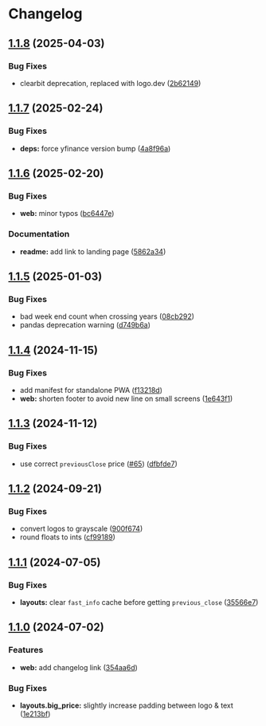 # Changelog

## [1.1.8](https://github.com/loiccoyle/tinyticker/compare/v1.1.7...v1.1.8) (2025-04-03)


### Bug Fixes

* clearbit deprecation, replaced with logo.dev ([2b62149](https://github.com/loiccoyle/tinyticker/commit/2b62149b9243f0453726154503621a55423181b8))

## [1.1.7](https://github.com/loiccoyle/tinyticker/compare/v1.1.6...v1.1.7) (2025-02-24)


### Bug Fixes

* **deps:** force yfinance version bump ([4a8f96a](https://github.com/loiccoyle/tinyticker/commit/4a8f96a55c827ac197f78585fa2dbb683a3eb90b))

## [1.1.6](https://github.com/loiccoyle/tinyticker/compare/v1.1.5...v1.1.6) (2025-02-20)


### Bug Fixes

* **web:** minor typos ([bc6447e](https://github.com/loiccoyle/tinyticker/commit/bc6447e551dabab25a39e222edfecceed6bdb17f))


### Documentation

* **readme:** add link to landing page ([5862a34](https://github.com/loiccoyle/tinyticker/commit/5862a34ea69c89c2d09faa7f310c438834faf881))

## [1.1.5](https://github.com/loiccoyle/tinyticker/compare/v1.1.4...v1.1.5) (2025-01-03)


### Bug Fixes

* bad week end count when crossing years ([08cb292](https://github.com/loiccoyle/tinyticker/commit/08cb2926f5758fe53c20bbd781d9d58a536dfbcc))
* pandas deprecation warning ([d749b6a](https://github.com/loiccoyle/tinyticker/commit/d749b6a99688633d3e4150f6cc5461e46b65b07e))

## [1.1.4](https://github.com/loiccoyle/tinyticker/compare/v1.1.3...v1.1.4) (2024-11-15)


### Bug Fixes

* add manifest for standalone PWA ([f13218d](https://github.com/loiccoyle/tinyticker/commit/f13218d88d9d635672814e3c0fbdb8d4debd7e32))
* **web:** shorten footer to avoid new line on small screens ([1e643f1](https://github.com/loiccoyle/tinyticker/commit/1e643f17a2adad7e7b05d1a7ae4615cd5ee53b74))

## [1.1.3](https://github.com/loiccoyle/tinyticker/compare/v1.1.2...v1.1.3) (2024-11-12)


### Bug Fixes

* use correct `previousClose` price ([#65](https://github.com/loiccoyle/tinyticker/issues/65)) ([dfbfde7](https://github.com/loiccoyle/tinyticker/commit/dfbfde75f9f0bff3c77da403c1a4e00d3e4aa7f0))

## [1.1.2](https://github.com/loiccoyle/tinyticker/compare/v1.1.1...v1.1.2) (2024-09-21)


### Bug Fixes

* convert logos to grayscale ([900f674](https://github.com/loiccoyle/tinyticker/commit/900f6740124351e3486b51c6a395b1ba059fea64))
* round floats to ints ([cf99189](https://github.com/loiccoyle/tinyticker/commit/cf9918904f9a87a1f14ace250af2f652c18e0dc6))

## [1.1.1](https://github.com/loiccoyle/tinyticker/compare/v1.1.0...v1.1.1) (2024-07-05)


### Bug Fixes

* **layouts:** clear `fast_info` cache before getting `previous_close` ([35566e7](https://github.com/loiccoyle/tinyticker/commit/35566e7c9e859ee562cf6830f6571878cccec63e))

## [1.1.0](https://github.com/loiccoyle/tinyticker/compare/v1.0.0...v1.1.0) (2024-07-02)


### Features

* **web:** add changelog link ([354aa6d](https://github.com/loiccoyle/tinyticker/commit/354aa6dacf60175b9969cb5b94530f38ee5f4c66))


### Bug Fixes

* **layouts.big_price:** slightly increase padding between logo & text ([1e213bf](https://github.com/loiccoyle/tinyticker/commit/1e213bf25b9711292834f080a46315fe4c078216))
